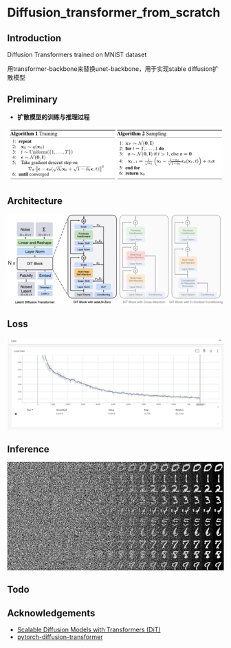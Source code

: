 # Diffusion_transformer_from_scratch

## Introduction

Diffusion Transformers trained on MNIST dataset

用transformer-backbone来替换unet-backbone，用于实现stable diffusion扩散模型

## Preliminary

- **扩散模型的训练与推理过程**

![diffusion process](./assets/diffusion.png)

## Architecture

![diffusion transformer architecture](./assets/dit_architecture.png)

## Loss

![loss](./assets/loss.png)

## Inference

![loss](./assets/inference-result.png)

## Todo

## Acknowledgements

- [Scalable Diffusion Models with Transformers (DiT)](https://github.com/facebookresearch/DiT)
- [pytorch-diffusion-transformer](https://github.com/owenliang/mnist-dits)